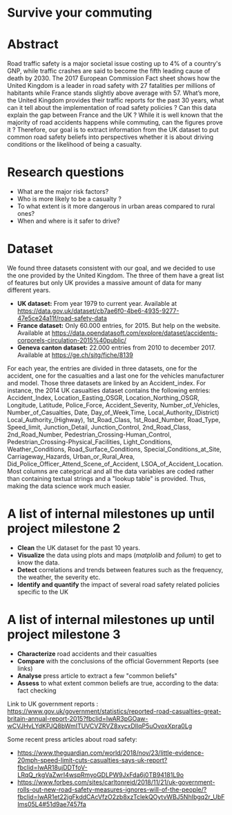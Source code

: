 # Survive your commuting

# Abstract
Road traffic safety is a major societal issue costing up to 4% of a country's GNP, while traffic crashes are said to become the fifth leading cause of death by 2030. The 2017 European Commission Fact sheet shows how the United Kingdom is a leader in road safety with 27 fatalities per millions of habitants while France stands slightly above average with 57. 
What’s more, the United Kingdom provides their traffic reports for the past 30 years, what can it tell about the implementation of road safety policies ? Can this data explain the gap between France and the UK ? While it is well known that the majority of road accidents happens while commuting, can the figures prove it ?
Therefore, our goal is to extract information from the UK dataset to put common road safety beliefs into perspectives whether it is about driving conditions or the likelihood of being a casualty.

# Research questions
- What are the major risk factors?
- Who is more likely to be a casualty ?
- To what extent is it more dangerous in urban areas compared to rural ones?
- When and where is it safer to drive?

# Dataset

We found three datasets consistent with our goal, and we decided to use the one provided by the United Kingdom. The three of them have a great list of features but only UK provides a massive amount of data for many different years.

- **UK dataset:**  From year 1979 to current year. Available at https://data.gov.uk/dataset/cb7ae6f0-4be6-4935-9277-47e5ce24a11f/road-safety-data
- **France dataset:** Only 60.000 entries, for 2015. But help on the website. Available at https://data.opendatasoft.com/explore/dataset/accidents-corporels-circulation-2015%40public/
- **Geneva canton dataset:** 22.000 entries from 2010 to december 2017. Available at https://ge.ch/sitg/fiche/8139

For each year, the entries are divided in three datasets, one for the accident, one for the casualties and a last one for the vehicles manufacturer and model. Those three datasets are linked by an Accident_index. For instance, the 2014 UK casualties dataset contains the following entries: Accident_Index, Location_Easting_OSGR, Location_Northing_OSGR, Longitude, Latitude, Police_Force, Accident_Severity, Number_of_Vehicles, Number_of_Casualties, Date, Day_of_Week,Time, Local_Authority_(District) Local_Authority_(Highway), 1st_Road_Class, 1st_Road_Number, Road_Type, Speed_limit, Junction_Detail, Junction_Control, 2nd_Road_Class, 2nd_Road_Number, Pedestrian_Crossing-Human_Control, Pedestrian_Crossing-Physical_Facilities, Light_Conditions, Weather_Conditions, Road_Surface_Conditions, Special_Conditions_at_Site, Carriageway_Hazards, Urban_or_Rural_Area, Did_Police_Officer_Attend_Scene_of_Accident, LSOA_of_Accident_Location. Most columns are categorical and all the data variables are coded rather than containing textual strings and a "lookup table" is provided. Thus, making the data science work much easier.

# A list of internal milestones up until project milestone 2
- **Clean** the UK dataset for the past 10 years.
- **Visualize** the data using plots and maps (_matplolib_ and _folium_) to get to know the data.
- **Detect** correlations and trends between features such as the frequency, the weather, the severity etc. 
- **Identify and quantify** the impact of several road safety related policies specific to the UK 

# A list of internal milestones up until project milestone 3
- **Characterize** road accidents and their casualties 
- **Compare** with the conclusions of the official Government Reports (see links)
- **Analyse** press article to extract a few "common beliefs"
- **Assess** to what extent common beliefs are true, according to the data: fact checking

Link to UK government reports : https://www.gov.uk/government/statistics/reported-road-casualties-great-britain-annual-report-2015?fbclid=IwAR3pGOaw-wCVJHvLYdKPJQ8bWmITUVCVZRVZ8xycxDIlqP5uOvoxXpra0Lg

Some recent press articles about road safety:
- https://www.theguardian.com/world/2018/nov/23/little-evidence-20mph-speed-limit-cuts-casualties-says-uk-report?fbclid=IwAR18ujDDTfoV-LRqQ_rkgVaZwrI4wspRmyoGDLPW9JxFda6j0TB94181L9o
- https://www.forbes.com/sites/carltonreid/2018/11/21/uk-government-rolls-out-new-road-safety-measures-ignores-will-of-the-people/?fbclid=IwAR1et22jgFkddCAcVfzO2zb8xzTclekQOytvWBJ5NhIbgq2r_UbFIms05L4#51d9ae7457fa
